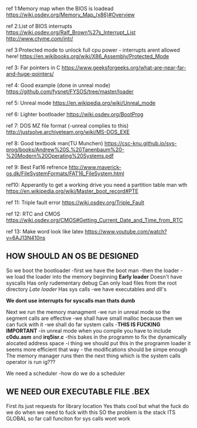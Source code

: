 ref 1:Memory map when the BIOS is loadead
https://wiki.osdev.org/Memory_Map_(x86)#Overview

ref 2:List of BIOS interrupts
https://wiki.osdev.org/Ralf_Brown%27s_Interrupt_List
http://www.ctyme.com/intr/

ref 3:Protected mode to unlock full cpu power - interrupts arent allowed here!
https://en.wikibooks.org/wiki/X86_Assembly/Protected_Mode

ref 3: Far pointers in C
https://www.geeksforgeeks.org/what-are-near-far-and-huge-pointers/

ref 4: Good example (done in unreal mode)
https://github.com/fysnet/FYSOS/tree/master/loader

ref 5: Unreal mode
https://en.wikipedia.org/wiki/Unreal_mode


ref 6: Lighter bootloader
https://wiki.osdev.org/BootProg

ref 7: DOS MZ file format (-unreal complies to this)
http://justsolve.archiveteam.org/wiki/MS-DOS_EXE

ref 8: Good textbook man(TU Munchen)
https://csc-knu.github.io/sys-prog/books/Andrew%20S.%20Tanenbaum%20-%20Modern%20Operating%20Systems.pdf

ref 9: Best Fat16 refrence
http://www.maverick-os.dk/FileSystemFormats/FAT16_FileSystem.html


ref10: Apperantly to get a working drive you need a partition table man wth
https://en.wikipedia.org/wiki/Master_boot_record#PTE

ref 11: Triple fault error
https://wiki.osdev.org/Triple_Fault

ref 12: RTC and CMOS
https://wiki.osdev.org/CMOS#Getting_Current_Date_and_Time_from_RTC

ref 13: Make word look like latex
https://www.youtube.com/watch?v=6AJ13N410ns


## HOW SHOULD AN OS BE DESIGNED ##

So we boot the bootloader
    -first we have the boot man 
    -then the loader
    - we load the loader into the memory beginning
    **Early loader**
    Doesn't have syscalls
    Has only rudementary debug 
    Can only load files from the root directory
    *Late loader*
    Has sys calls
    -we have executables and dll's

**We dont use interrupts for syscalls man thats dumb**

Next we run the memory managment
    -we run in unreal mode so the segment calls are effective
    -we shall have small malloc because then we can fuck with it
    -we shall do far system calls
    -**THIS IS FUCKING IMPORTANT**
        -in unreal mode when you compile you have to include __c0du.asm__ and __irq5isr.c__ 
        -this bakes in the programm to fix the dynamically alocated address space
        -i thing we should put this in the programm loader it seems more efficient that way
        - the modifications should be simpe enough
The memory manager runs then the next thing which is the system calls operator is run ig???




We need a scheduler 
    -how do we do a scheduler


## WE NEED OUR EXECUTABLE FILE .BEX ##

First its just requests for library location
Yes thats cool but what the fuck do we do when we need to fuck with this
SO the problem is the stack
ITS GLOBAL so far call funciton for sys calls wont work 

